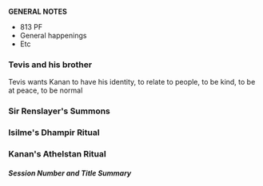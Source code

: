 **GENERAL NOTES**
- 813 PF
- General happenings
- Etc

### Tevis and his brother
Tevis wants Kanan to have his identity, to relate to people, to be kind, to be at peace, to be normal
### Sir Renslayer's Summons
### Isilme's Dhampir Ritual
### Kanan's Athelstan Ritual

##### Session *Number and Title* Summary